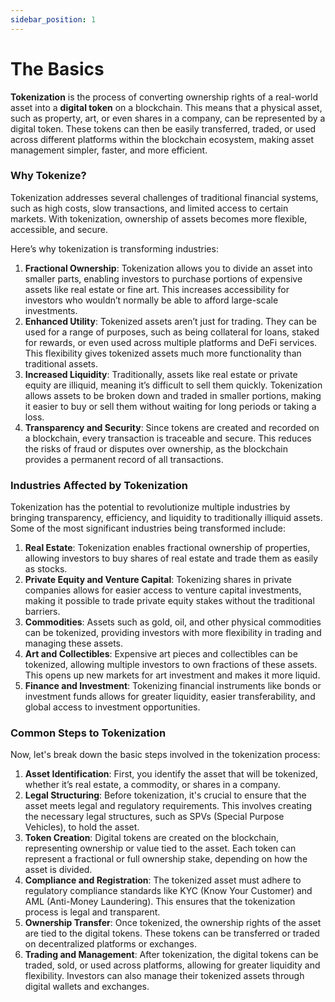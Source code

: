 ```yaml
---
sidebar_position: 1
---
```


# The Basics

**Tokenization** is the process of converting ownership rights of a real-world asset into a **digital token** on a blockchain. This means that a physical asset, such as property, art, or even shares in a company, can be represented by a digital token. These tokens can then be easily transferred, traded, or used across different platforms within the blockchain ecosystem, making asset management simpler, faster, and more efficient.

### **Why Tokenize?**

Tokenization addresses several challenges of traditional financial systems, such as high costs, slow transactions, and limited access to certain markets. With tokenization, ownership of assets becomes more flexible, accessible, and secure.

Here’s why tokenization is transforming industries:

1. **Fractional Ownership**: Tokenization allows you to divide an asset into smaller parts, enabling investors to purchase portions of expensive assets like real estate or fine art. This increases accessibility for investors who wouldn’t normally be able to afford large-scale investments.
2. **Enhanced Utility**: Tokenized assets aren’t just for trading. They can be used for a range of purposes, such as being collateral for loans, staked for rewards, or even used across multiple platforms and DeFi services. This flexibility gives tokenized assets much more functionality than traditional assets.
3. **Increased Liquidity**: Traditionally, assets like real estate or private equity are illiquid, meaning it’s difficult to sell them quickly. Tokenization allows assets to be broken down and traded in smaller portions, making it easier to buy or sell them without waiting for long periods or taking a loss.
4. **Transparency and Security**: Since tokens are created and recorded on a blockchain, every transaction is traceable and secure. This reduces the risks of fraud or disputes over ownership, as the blockchain provides a permanent record of all transactions.

### **Industries Affected by Tokenization**

Tokenization has the potential to revolutionize multiple industries by bringing transparency, efficiency, and liquidity to traditionally illiquid assets. Some of the most significant industries being transformed include:

1. **Real Estate**: Tokenization enables fractional ownership of properties, allowing investors to buy shares of real estate and trade them as easily as stocks.
2. **Private Equity and Venture Capital**: Tokenizing shares in private companies allows for easier access to venture capital investments, making it possible to trade private equity stakes without the traditional barriers.
3. **Commodities**: Assets such as gold, oil, and other physical commodities can be tokenized, providing investors with more flexibility in trading and managing these assets.
4. **Art and Collectibles**: Expensive art pieces and collectibles can be tokenized, allowing multiple investors to own fractions of these assets. This opens up new markets for art investment and makes it more liquid.
5. **Finance and Investment**: Tokenizing financial instruments like bonds or investment funds allows for greater liquidity, easier transferability, and global access to investment opportunities.

### **Common Steps to Tokenization**

Now, let's break down the basic steps involved in the tokenization process:

1. **Asset Identification**: First, you identify the asset that will be tokenized, whether it’s real estate, a commodity, or shares in a company.
2. **Legal Structuring**: Before tokenization, it's crucial to ensure that the asset meets legal and regulatory requirements. This involves creating the necessary legal structures, such as SPVs (Special Purpose Vehicles), to hold the asset.
3. **Token Creation**: Digital tokens are created on the blockchain, representing ownership or value tied to the asset. Each token can represent a fractional or full ownership stake, depending on how the asset is divided.
4. **Compliance and Registration**: The tokenized asset must adhere to regulatory compliance standards like KYC (Know Your Customer) and AML (Anti-Money Laundering). This ensures that the tokenization process is legal and transparent.
5. **Ownership Transfer**: Once tokenized, the ownership rights of the asset are tied to the digital tokens. These tokens can be transferred or traded on decentralized platforms or exchanges.
6. **Trading and Management**: After tokenization, the digital tokens can be traded, sold, or used across platforms, allowing for greater liquidity and flexibility. Investors can also manage their tokenized assets through digital wallets and exchanges.